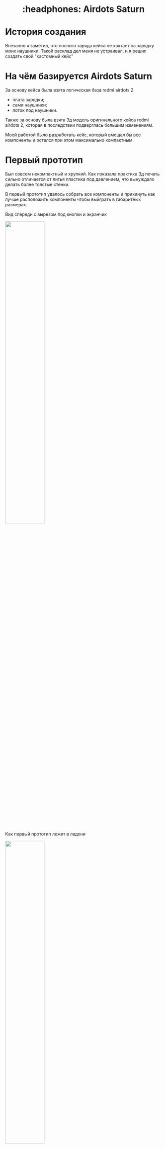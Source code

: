 <h1 align="center">
	:headphones: Airdots Saturn
</h1>

# История создания

Внезапно я заметил, что полного заряда кейса не хватает на зарядку моих наушники.
Такой расклад дел меня не устраивал, и я решил создать свой "кастомный кейс" 


# На чём базируется Airdots Saturn

За основу кейса была взята логическая база redmi airdots 2
- плата зарядки;
- сами наушники;
- лоток под наушники.

Также за основу была взята 3д модель оригинального кейса redmi airdots 2, которая в последствии подверглась большим изменениям.

Моей работой было разработать кейс, который вмещал бы все компоненты и остался при этом максимально компактным.


# Первый прототип

Был совсем некомпактный и хрупкий.
Как показала практика 3д печать сильно отличается от литья пластика под давлением, что вынуждало делать более толстые стенки.

В первый прототип удалось собрать все компоненты и прикинуть как лучше расположить компоненты чтобы выйграть в габаритных размерах.

Вид спереди с вырезом под кнопки и экранчик

<img src="https://github.com/vtheobal/Airdots-Saturn/blob/main/images/1_prototype_1.jpg" width=50% height=50%>

Как первый прототип лежит в ладони

<img src="/images/1_prototype_2.jpg" width=50% height=50%>


# Второй прототип

Другая компоновка компонентов позволила нам выйграть 2 сантиметра высоты кейса за счёт поперечного расположения аккумулятор и переноса кнопки на заднюю часть корпуса. 

Также из основной модели были убраны рёбра жёсткости - вместо них была увеличена толщина стенок.

Прилагаются фото

Кейс с работающим экранчиком

<img src="/images/2_prototype_1.jpg" width=50% height=50%>

Как второй прототип лежит в ладони

<img src="/images/2_prototype_2.jpg" width=50% height=50%>

Вид кейса сзади

<img src="/images/2_prototype_3.jpg" width=50% height=50%>


# Финальный прототип / Третий прототип

Сразу скажу что второй прототип меня более чем устраивает и печатать третий у меня нет желания. 

Но третий прототип выбирается в себя все тонкости сборки из предыдущих прототипов.

Разумеется все модели будут приложены к проекту чтобы вы могли распечатать их на 3д принтере и внести свои корректировки в 3д модель для компаса.

Вот так выглядит 3д прототип финального версии с крышкой

<img src="/images/3_prototype_1.png" width=50% height=50%>

Без крышки

<img src="/images/3_prototype_2.png" width=50% height=50%>

Без крышки сзади

<img src="/images/3_prototype_3.png" width=50% height=50%>

# Сборка

Для сборки всей начинки вам понадобится 
- паяльник с проводками;
- горячий силикон (в простонародье термосопли);
- шуруповёрт со сверлом на 4мм для точной подгонки штифта.

### Монтаж индикатора 

Для правильной сборки индикатора необходимо подрезать текстолит как показано на картинке ниже.
Рекомендую это сделать кусачками и перед сборкой.

<img src="/images/indicator_mounting.jpg" width=50% height=50%>


## Компоненты

Из закупок вам понадобится: 
- [литиевый аккумулятор - 3,7 в, 2400 мА/ч](https://aliexpress.ru/item/1005001310695209.html?spm=a2g2w.orderdetail.0.0.685e4aa6wL0Jzh&sku_id=12000015656262816);
- [нормально-разомкнутая кнопка](https://aliexpress.ru/item/4001228848988.html?sku_id=10000015377439507&spm=a2g2w.productlist.search_results.9.70c64aa6x9p9jY);
- [индикатор емкости литиевого аккумулятора](https://aliexpress.ru/item/1005001782155135.html?spm=a2g2w.orderdetail.0.0.6cb04aa6fFdpQB&sku_id=12000017560591181);


### P.s.

Я буду очень благодарен за обратную связь. Если у вас есть замечания по модели или какие-либо пожелания по компоновке или есть идеи по улучшению кейса, то пишите мне в [Telegram](https://t.me/ft_Baton)


### Благодарность

Хочу поблагодарить [Александа](https://github.com/canisadidas) за помощь в сборке, и [Алексея](https://www.avito.ru/user/64d04db35292b3d9d227f6e159f1c1b1/profile?id=1844232270&iid=1844232270&src=messenger&page_from=from_item_messenger) с авито, который консультирует меня по вопросам печати.
